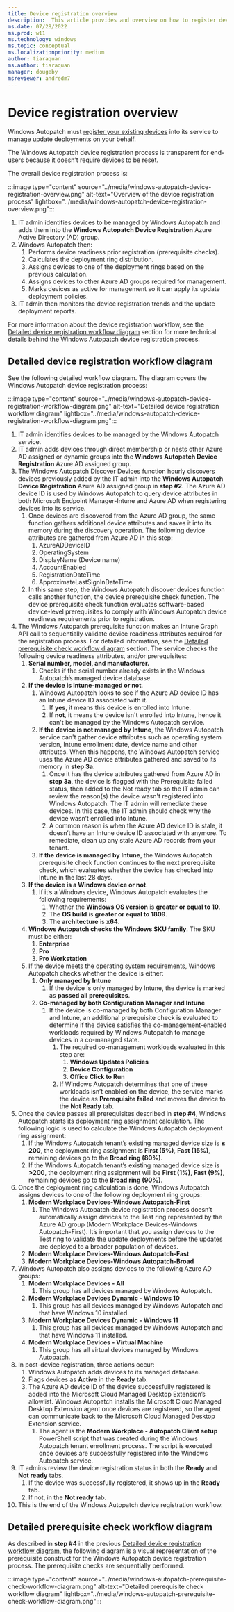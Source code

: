 ```yaml
---
title: Device registration overview
description:  This article provides and overview on how to register devices in Autopatch
ms.date: 07/28/2022
ms.prod: w11
ms.technology: windows
ms.topic: conceptual
ms.localizationpriority: medium
author: tiaraquan
ms.author: tiaraquan
manager: dougeby
msreviewer: andredm7
---
```


# Device registration overview

Windows Autopatch must [register your existing devices](windows-autopatch-register-devices.md) into its service to manage update deployments on your behalf.

The Windows Autopatch device registration process is transparent for end-users because it doesn’t require devices to be reset.

The overall device registration process is:

:::image type="content" source="../media/windows-autopatch-device-registration-overview.png" alt-text="Overview of the device registration process" lightbox="../media/windows-autopatch-device-registration-overview.png":::

1. IT admin identifies devices to be managed by Windows Autopatch and adds them into the **Windows Autopatch Device Registration** Azure Active Directory (AD) group.
1. Windows Autopatch then:
    1. Performs device readiness prior registration (prerequisite checks).
    1. Calculates the deployment ring distribution.
    1. Assigns devices to one of the deployment rings based on the previous calculation.
    1. Assigns devices to other Azure AD groups required for management.
    1. Marks devices as active for management so it can apply its update deployment policies.
1. IT admin then monitors the device registration trends and the update deployment reports.

For more information about the device registration workflow, see the [Detailed device registration workflow diagram](#detailed-device-registration-workflow-diagram) section for more technical details behind the Windows Autopatch device registration process.

## Detailed device registration workflow diagram

See the following detailed workflow diagram. The diagram covers the Windows Autopatch device registration process:

:::image type="content" source="../media/windows-autopatch-device-registration-workflow-diagram.png" alt-text="Detailed device registration workflow diagram" lightbox="../media/windows-autopatch-device-registration-workflow-diagram.png":::

1. IT admin identifies devices to be managed by the Windows Autopatch service.
2. IT admin adds devices through direct membership or nests other Azure AD assigned or dynamic groups into the **Windows Autopatch Device Registration** Azure AD assigned group.
3. The Windows Autopatch Discover Devices function hourly discovers devices previously added by the IT admin into the **Windows Autopatch Device Registration** Azure AD assigned group in **step #2**. The Azure AD device ID is used by Windows Autopatch to query device attributes in both Microsoft Endpoint Manager-Intune and Azure AD when registering devices into its service.
    1. Once devices are discovered from the Azure AD group, the same function gathers additional device attributes and saves it into its memory during the discovery operation. The following device attributes are gathered from Azure AD in this step:
        1. AzureADDeviceID
        2. OperatingSystem
        3. DisplayName (Device name)
        4. AccountEnabled
        5. RegistrationDateTime
        6. ApproximateLastSignInDateTime
    2. In this same step, the Windows Autopatch discover devices function calls another function, the device prerequisite check function. The device prerequisite check function evaluates software-based device-level prerequisites to comply with Windows Autopatch device readiness requirements prior to registration.
4. The Windows Autopatch prerequisite function makes an Intune Graph API call to sequentially validate device readiness attributes required for the registration process. For detailed information, see the [Detailed prerequisite check workflow diagram](#detailed-prerequisite-check-workflow-diagram) section. The service checks the following device readiness attributes, and/or prerequisites:
    1. **Serial number, model, and manufacturer.**
        1. Checks if the serial number already exists in the Windows Autopatch’s managed device database.
    2. **If the device is Intune-managed or not**.  
        1. Windows Autopatch looks to see if the Azure AD device ID has an Intune device ID associated with it.
            1. If **yes**, it means this device is enrolled into Intune.
            2. If **not**, it means the device isn't enrolled into Intune, hence it can't be managed by the Windows Autopatch service.
        2. **If the device is not managed by Intune**, the Windows Autopatch service can't gather device attributes such as operating system version, Intune enrollment date, device name and other attributes. When this happens, the Windows Autopatch service uses the Azure AD device attributes gathered and saved to its memory in **step 3a**.
            1. Once it has the device attributes gathered from Azure AD in **step 3a**, the device is flagged with the Prerequisite failed status, then added to the Not ready tab so the IT admin can review the reason(s) the device wasn't registered into Windows Autopatch. The IT admin will remediate these devices. In this case, the IT admin should check why the device wasn’t enrolled into Intune.
            2. A common reason is when the Azure AD device ID is stale, it doesn’t have an Intune device ID associated with anymore. To remediate, clean up any stale Azure AD records from your tenant.
        3. **If the device is managed by Intune**, the Windows Autopatch prerequisite check function continues to the next prerequisite check, which evaluates whether the device has checked into Intune in the last 28 days.
    3. **If the device is a Windows device or not**.
        1. If it’s a Windows device, Windows Autopatch evaluates the following requirements:
            1. Whether the **Windows OS version** is **greater or equal to 10**.
            2. The **OS build** is **greater or equal to 1809**.
            3. The **architecture** is **x64**.
    4. **Windows Autopatch checks the Windows SKU family**. The SKU must be either:
        1. **Enterprise**
        2. **Pro**
        3. **Pro Workstation**
    5. If the device meets the operating system requirements, Windows Autopatch checks whether the device is either:
        1. **Only managed by Intune**
            1. If the device is only managed by Intune, the device is marked as **passed all prerequisites**.
        2. **Co-managed by both Configuration Manager and Intune**
            1. If the device is co-managed by both Configuration Manager and Intune, an additional prerequisite check is evaluated to determine if the device satisfies the co-management-enabled workloads required by Windows Autopatch to manage devices in a co-managed state.
                1. The required co-management workloads evaluated in this step are:
                    1. **Windows Updates Policies**
                    2. **Device Configuration**
                    3. **Office Click to Run**
                2. If Windows Autopatch determines that one of these workloads isn’t enabled on the device, the service marks the device as **Prerequisite failed** and moves the device to the **Not Ready** tab.
5. Once the device passes all prerequisites described in **step #4**, Windows Autopatch starts its deployment ring assignment calculation. The following logic is used to calculate the Windows Autopatch deployment ring assignment:
    1. If the Windows Autopatch tenant’s existing managed device size is **≤ 200**, the deployment ring assignment is **First (5%)**, **Fast (15%)**, remaining devices go to the **Broad ring (80%)**.
    2. If the Windows Autopatch tenant’s existing managed device size is **>200**, the deployment ring assignment will be **First (1%)**, **Fast (9%)**, remaining devices go to the **Broad ring (90%)**.
6. Once the deployment ring calculation is done, Windows Autopatch assigns devices to one of the following deployment ring groups:
    1. **Modern Workplace Devices-Windows Autopatch-First**
        1. The Windows Autopatch device registration process doesn’t automatically assign devices to the Test ring represented by the Azure AD group (Modern Workplace Devices-Windows Autopatch-First). It’s important that you assign devices to the Test ring to validate the update deployments before the updates are deployed to a broader population of devices.
    2. **Modern Workplace Devices-Windows Autopatch-Fast**
    3. **Modern Workplace Devices-Windows Autopatch-Broad**
7. Windows Autopatch also assigns devices to the following Azure AD groups:
    1. **Modern Workplace Devices - All**
        1. This group has all devices managed by Windows Autopatch.
    2. **Modern Workplace Devices Dynamic - Windows 10**
        1. This group has all devices managed by Windows Autopatch and that have Windows 10 installed.
    3. M**odern Workplace Devices Dynamic - Windows 11**
        1. This group has all devices managed by Windows Autopatch and that have Windows 11 installed.
    4. **Modern Workplace Devices - Virtual Machine**
        1. This group has all virtual devices managed by Windows Autopatch.
8. In post-device registration, three actions occur:
    1. Windows Autopatch adds devices to its managed database.
    2. Flags devices as **Active** in the **Ready** tab.
    3. The Azure AD device ID of the device successfully registered is added into the Microsoft Cloud Managed Desktop Extension’s allowlist. Windows Autopatch installs the Microsoft Cloud Managed Desktop Extension agent once devices are registered, so the agent can communicate back to the Microsoft Cloud Managed Desktop Extension service.
        1. The agent is the **Modern Workplace - Autopatch Client setup** PowerShell script that was created during the Windows Autopatch tenant enrollment process. The script is executed once devices are successfully registered into the Windows Autopatch service.
9. IT admins review the device registration status in both the **Ready** and **Not ready** tabs.
    1. If the device was successfully registered, it shows up in the **Ready** tab.
    2. If not, in the **Not ready** tab.
10. This is the end of the Windows Autopatch device registration workflow.

## Detailed prerequisite check workflow diagram

As described in **step #4** in the previous [Detailed device registration workflow diagram](#detailed-device-registration-workflow-diagram), the following diagram is a visual representation of the prerequisite construct for the Windows Autopatch device registration process. The prerequisite checks are sequentially performed.

:::image type="content" source="../media/windows-autopatch-prerequisite-check-workflow-diagram.png" alt-text="Detailed prerequisite check workflow diagram" lightbox="../media/windows-autopatch-prerequisite-check-workflow-diagram.png":::
